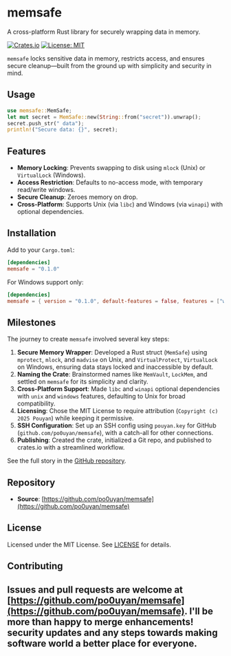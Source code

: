 
# memsafe
A cross-platform Rust library for securely wrapping data in memory.

[![Crates.io](https://img.shields.io/crates/v/memsafe.svg)](https://crates.io/crates/memsafe)
[![License: MIT](https://img.shields.io/badge/License-MIT-yellow.svg)](https://opensource.org/licenses/MIT)


`memsafe` locks sensitive data in memory, restricts access, and ensures secure cleanup—built from the ground up with simplicity and security in mind.

## Usage
```rust
use memsafe::MemSafe;
let mut secret = MemSafe::new(String::from("secret")).unwrap();
secret.push_str(" data");
println!("Secure data: {}", secret);
```
## Features
- **Memory Locking**: Prevents swapping to disk using `mlock` (Unix) or `VirtualLock` (Windows).
- **Access Restriction**: Defaults to no-access mode, with temporary read/write windows.
- **Secure Cleanup**: Zeroes memory on drop.
- **Cross-Platform**: Supports Unix (via `libc`) and Windows (via `winapi`) with optional dependencies.

## Installation
Add to your `Cargo.toml`:
```toml
[dependencies]
memsafe = "0.1.0"
```

For Windows support only:
```toml
[dependencies]
memsafe = { version = "0.1.0", default-features = false, features = ["windows"] }
```

## Milestones
The journey to create `memsafe` involved several key steps:
1. **Secure Memory Wrapper**: Developed a Rust struct (`MemSafe`) using `mprotect`, `mlock`, and `madvise` on Unix, and `VirtualProtect`, `VirtualLock` on Windows, ensuring data stays locked and inaccessible by default.
2. **Naming the Crate**: Brainstormed names like `MemVault`, `LockMem`, and settled on `memsafe` for its simplicity and clarity.
3. **Cross-Platform Support**: Made `libc` and `winapi` optional dependencies with `unix` and `windows` features, defaulting to Unix for broad compatibility.
4. **Licensing**: Chose the MIT License to require attribution (`Copyright (c) 2025 Pouyan`) while keeping it permissive.
5. **SSH Configuration**: Set up an SSH config using `pouyan.key` for GitHub (`github.com/po0uyan/memsafe`), with a catch-all for other connections.
6. **Publishing**: Created the crate, initialized a Git repo, and published to crates.io with a streamlined workflow.

See the full story in the [GitHub repository](https://github.com/po0uyan/memsafe).

## Repository
- **Source**: [https://github.com/po0uyan/memsafe](https://github.com/po0uyan/memsafe)

## License
Licensed under the MIT License. See [LICENSE](LICENSE) for details.

## Contributing
Issues and pull requests are welcome at [https://github.com/po0uyan/memsafe](https://github.com/po0uyan/memsafe).
I'll be more than happy to merge enhancements! security updates and any steps towards making software world a better place for everyone.
---

